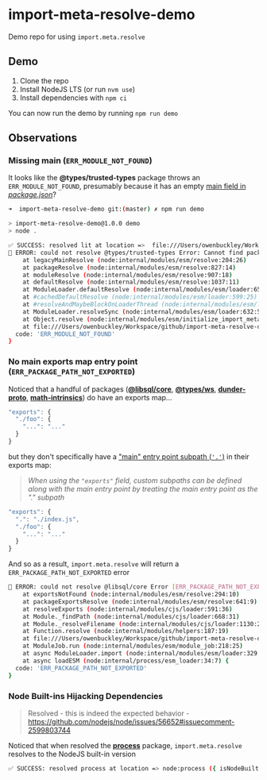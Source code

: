 # import-meta-resolve-demo

Demo repo for using `import.meta.resolve`

## Demo

1. Clone the repo
1. Install NodeJS LTS (or run `nvm use`)
1. Install dependencies with `npm ci`

You can now run the demo by running  `npm run demo`

## Observations

### Missing main (`ERR_MODULE_NOT_FOUND`)

It looks like the **@types/trusted-types** package throws an `ERR_MODULE_NOT_FOUND`, presumably because it has an empty [main field in _package.json_](https://unpkg.com/browse/@types/trusted-types@2.0.7/package.json)?

```sh
➜  import-meta-resolve-demo git:(master) ✗ npm run demo

> import-meta-resolve-demo@1.0.0 demo
> node .

✅ SUCCESS: resolved lit at location =>  file:///Users/owenbuckley/Workspace/github/import-meta-resolve-demo/node_modules/lit/index.js
🚨 ERROR: could not resolve @types/trusted-types Error: Cannot find package '/Users/owenbuckley/Workspace/github/import-meta-resolve-demo/node_modules/@types/trusted-types' imported from /Users/owenbuckley/Workspace/github/import-meta-resolve-demo/index.js
    at legacyMainResolve (node:internal/modules/esm/resolve:204:26)
    at packageResolve (node:internal/modules/esm/resolve:827:14)
    at moduleResolve (node:internal/modules/esm/resolve:907:18)
    at defaultResolve (node:internal/modules/esm/resolve:1037:11)
    at ModuleLoader.defaultResolve (node:internal/modules/esm/loader:650:12)
    at #cachedDefaultResolve (node:internal/modules/esm/loader:599:25)
    at #resolveAndMaybeBlockOnLoaderThread (node:internal/modules/esm/loader:615:38)
    at ModuleLoader.resolveSync (node:internal/modules/esm/loader:632:52)
    at Object.resolve (node:internal/modules/esm/initialize_import_meta:33:25)
    at file:///Users/owenbuckley/Workspace/github/import-meta-resolve-demo/index.js:6:34 {
  code: 'ERR_MODULE_NOT_FOUND'
}
```

### No main exports map entry point (`ERR_PACKAGE_PATH_NOT_EXPORTED`)

Noticed that a handful of packages ([**@libsql/core**](https://unpkg.com/browse/@libsql/core@0.14.0/), [**@types/ws**](https://unpkg.com/browse/@types/ws@8.5.13/), [**dunder-proto**](https://unpkg.com/browse/dunder-proto@1.0.1/), [**math-intrinsics**](https://unpkg.com/browse/math-intrinsics@1.1.0/)) do have an exports map...
```js
"exports": {
  "./foo": {
    "...": "..."
  }
}
```

but they don't specifically have a ["main" entry point subpath (`'.'`)](https://nodejs.org/api/packages.html#subpath-exports) in their exports map:
> _When using the `"exports"` field, custom subpaths can be defined along with the main entry point by treating the main entry point as the "." subpath_
```js
"exports": {
  ".": "./index.js",
  "./foo": {
    "...": "..."
  }
}
```

And so as a result, `import.meta.resolve` will return a `ERR_PACKAGE_PATH_NOT_EXPORTED` error

```sh
🚨 ERROR: could not resolve @libsql/core Error [ERR_PACKAGE_PATH_NOT_EXPORTED]: No "exports" main defined in /Users/owenbuckley/Workspace/github/import-meta-resolve-demo/node_modules/@libsql/core/package.json
    at exportsNotFound (node:internal/modules/esm/resolve:294:10)
    at packageExportsResolve (node:internal/modules/esm/resolve:641:9)
    at resolveExports (node:internal/modules/cjs/loader:591:36)
    at Module._findPath (node:internal/modules/cjs/loader:668:31)
    at Module._resolveFilename (node:internal/modules/cjs/loader:1130:27)
    at Function.resolve (node:internal/modules/helpers:187:19)
    at file:///Users/owenbuckley/Workspace/github/import-meta-resolve-demo/index.js:17:15
    at ModuleJob.run (node:internal/modules/esm/module_job:218:25)
    at async ModuleLoader.import (node:internal/modules/esm/loader:329:24)
    at async loadESM (node:internal/process/esm_loader:34:7) {
  code: 'ERR_PACKAGE_PATH_NOT_EXPORTED'
}
```

### Node Built-ins Hijacking Dependencies

> Resolved - this is indeed the expected behavior - https://github.com/nodejs/node/issues/56652#issuecomment-2599803744

Noticed that when resolved the [**process**](https://unpkg.com/browse/process@0.11.10/) package, `import.meta.resolve` resolves to the NodeJS built-in version

```sh
✅ SUCCESS: resolved process at location => node:process ({ isNodeBuiltIn: true })
```